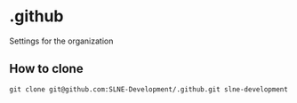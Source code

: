 # .github

Settings for the organization

## How to clone

```
git clone git@github.com:SLNE-Development/.github.git slne-development
```
